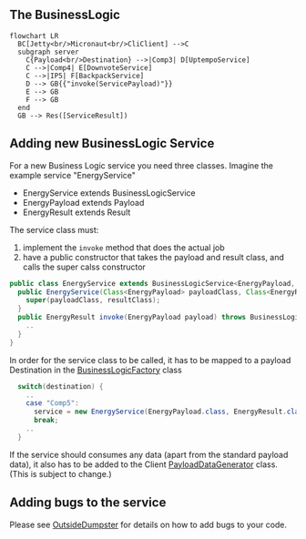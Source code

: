 ## The BusinessLogic

```mermaid
flowchart LR
  BC[Jetty<br/>Micronaut<br/>CliClient] -->C
  subgraph server
    C{Payload<br/>Destination} -->|Comp3| D[UptempoService]
    C -->|Comp4| E[DownvoteService]
    C -->|IP5| F[BackpackService]
    D --> GB{{"invoke(ServicePayload)"}}
    E --> GB
    F --> GB
  end
  GB --> Res([ServiceResult])
```

## Adding new BusinessLogic Service
For a new Business Logic service you need three classes. Imagine the example service "EnergyService"
* EnergyService extends BusinessLogicService
* EnergyPayload extends Payload
* EnergyResult extends Result

The service class must:
1. implement the `invoke` method that does the actual job
2. have a public constructor that takes the payload and result class, and calls the super calss constructor

```java
public class EnergyService extends BusinessLogicService<EnergyPayload, EnergyResult>
  public EnergyService(Class<EnergyPayload> payloadClass, Class<EnergyResult> resultClass) {
    super(payloadClass, resultClass);
  }
  public EnergyResult invoke(EnergyPayload payload) throws BusinessLogicException {
    ..
  }
}
```

In order for the service class to be called, it has to be mapped to a payload Destination in the [BusinessLogicFactory](https://github.com/jaokim/inside-java-dumpster/blob/main/BusinessLogic/src/main/java/inside/dumpster/bl/BusinessLogicFactory.java) class
```java
  switch(destination) {
    ..
    case "Comp5":
      service = new EnergyService(EnergyPayload.class, EnergyResult.class);
      break;
    ..
  }
```

If the service should consumes any data (apart from the standard payload data), it also has to be added to the Client [PayloadDataGenerator](https://github.com/jaokim/inside-java-dumpster/blob/main/Client/src/main/java/inside/dumpster/client/impl/PayloadDataGenerator.java) class. (This is subject to change.)

## Adding bugs to the service

Please see [OutsideDumpster](https://github.com/jaokim/inside-java-dumpster/tree/main/OutsideDumpster) for details on how to add bugs to your code.
